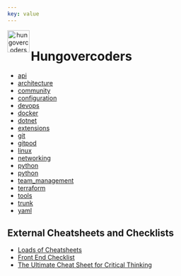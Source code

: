 ```yaml
---
key: value
---
```


<header class="site-header">
  <a href="https://blog.hungovercoders.com"><img alt="hungovercoders" src="assets/logo3.ico"
    width=50px align="left"></a>
</header>

# Hungovercoders

- [api](./api/api.md)
- [architecture](./architecture/architecture.md)
- [community](./community/community.md)
- [configuration](./configuration/configuration.md)
- [devops](./devops/devops.md)
- [docker](./Docker/docker.md)
- [dotnet](./dotnet/dotnet.md)
- [extensions](./extensions/extensions.md)
- [git](./Git/git.md)
- [gitpod](./gitpod/gitpod.md)
- [linux](./linux/linux.md)
- [networking](./networking/networking.md)
- [python](./Python/python.md)
- [python](./spark/spark.md)
- [team_management](./team_management/team_management.md)
- [terraform](./terraform/terraform.md)
- [tools](./tools/tools.md)
- [trunk](./trunk/trunk.md)
- [yaml](./yaml/yaml.md)


## External Cheatsheets and Checklists

- [Loads of Cheatsheets](https://github.com/rstacruz/cheatsheets)
- [Front End Checklist](https://github.com/thedaviddias/Front-End-Checklist)
- [The Ultimate Cheat Sheet for Critical Thinking](https://globaldigitalcitizen.org/ultimate-critical-thinking-cheat-sheet)
